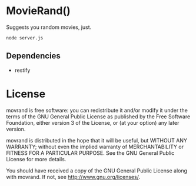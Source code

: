 MovieRand()
=============
Suggests you random movies, just.

    node server.js

Dependencies
------------
* restify

License
=======
movrand is free software: you can redistribute it and/or modify
it under the terms of the GNU General Public License as published by
the Free Software Foundation, either version 3 of the License, or
(at your option) any later version.

movrand is distributed in the hope that it will be useful,
but WITHOUT ANY WARRANTY; without even the implied warranty of
MERCHANTABILITY or FITNESS FOR A PARTICULAR PURPOSE.  See the
GNU General Public License for more details.

You should have received a copy of the GNU General Public License
along with movrand.  If not, see <http://www.gnu.org/licenses/>.
